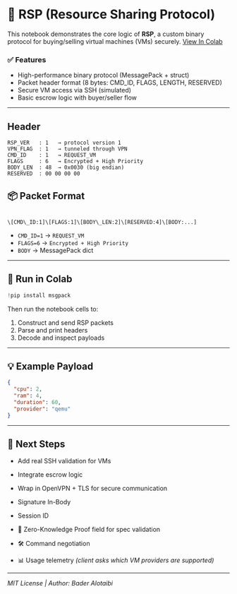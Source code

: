# 🔗 RSP (Resource Sharing Protocol) 
This notebook demonstrates the core logic of **RSP**, a custom binary protocol for buying/selling virtual machines (VMs) securely.
[View In Colab](https://colab.research.google.com/drive/1mDwT-OAGRidIXqCYIcJJzs5MG11WJy8g?usp=sharing)

### ✅ Features

- High-performance binary protocol (MessagePack + struct)
- Packet header format (8 bytes: CMD_ID, FLAGS, LENGTH, RESERVED)
- Secure VM access via SSH (simulated)
- Basic escrow logic with buyer/seller flow

---

## Header 
```
RSP_VER   : 1   → protocol version 1
VPN_FLAG  : 1   → tunneled through VPN
CMD_ID    : 1   → REQUEST_VM
FLAGS     : 6   → Encrypted + High Priority
BODY_LEN  : 48  → 0x0030 (big endian)
RESERVED  : 00 00 00 00
```

## 📦 Packet Format

```

\[CMD\_ID:1]\[FLAGS:1]\[BODY\_LEN:2]\[RESERVED:4]\[BODY:...]

````

- `CMD_ID=1` → `REQUEST_VM`
- `FLAGS=6`  → `Encrypted + High Priority`
- `BODY`     → MessagePack dict

---

## 🚀 Run in Colab

```python
!pip install msgpack
````

Then run the notebook cells to:

1. Construct and send RSP packets
2. Parse and print headers
3. Decode and inspect payloads

---

## 💡 Example Payload

```json
{
  "cpu": 2,
  "ram": 4,
  "duration": 60,
  "provider": "qemu"
}
```

---

## 🧠 Next Steps

* Add real SSH validation for VMs
* Integrate escrow logic
* Wrap in OpenVPN + TLS for secure communication
* Signature In-Body
* Session ID
* 🔐 Zero-Knowledge Proof field for spec validation

* 🛠 Command negotiation
* 📊 Usage telemetry *(client asks which VM providers are supported)*

---

*MIT License | Author: Bader Alotaibi*
